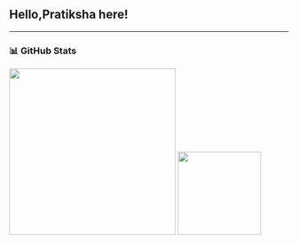## Hello,Pratiksha here!
---

### 📊 GitHub Stats

<div>
    <tr>
      <td>
        <img src="https://github-readme-stats.vercel.app/api?username=Pratiksha3415&show_icons=true&theme=tokyonight&border_radius=2" width="300px" />
      </td>
     <td width="50px"></td>
      <td>
        <img src="https://media.giphy.com/media/v1.Y2lkPTc5MGI3NjExZ3BrYjhrajYzc2V3ZGVwczN3bW9henBibjh0cnVwYXZvZ2g5OXA2cyZlcD12MV9naWZzX3NlYXJjaCZjdD1n/u2Hq7bqjWWL8oWFz1T/giphy.gif" width="150px" />
      </td>
    </tr>
</div>
